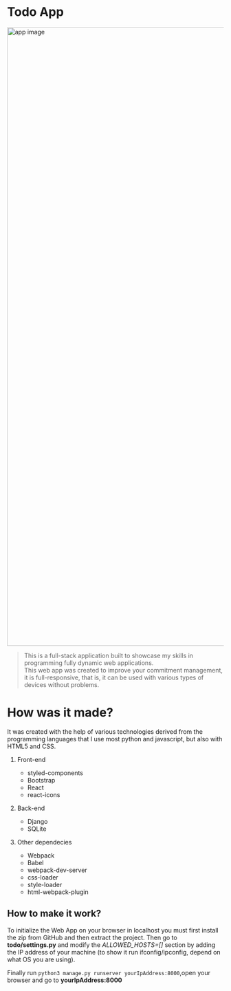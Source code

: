 # Todo App
<img width="1439" alt="app image" src="https://user-images.githubusercontent.com/96723681/166712355-dfbbce66-39ed-44a5-8df7-0b4d4f30e9a5.png">

> This is a full-stack application built to showcase my skills in programming fully dynamic web applications.  
> This web app was created to improve your commitment management, it is full-responsive, that is, it can be used with various types of devices without 
> problems.

#
# How was it made?
It was created with the help of various technologies derived from the programming languages 
that I use most python and javascript, but also with HTML5 and CSS.

1. Front-end
     - styled-components
     - Bootstrap
     - React
     - react-icons

2. Back-end
     - Django
     - SQLite

3. Other dependecies
     - Webpack
     - Babel
     - webpack-dev-server
     - css-loader
     - style-loader
     - html-webpack-plugin


## How to make it work?
To initialize the Web App on your browser in localhost you must first install the zip from GitHub and then extract the project.
Then go to **todo/settings.py** and modify the _ALLOWED_HOSTS=[]_ section by adding the 
IP address of your machine (to show it run ifconfig/ipconfig, depend on what OS you are using).

Finally run `python3 manage.py runserver yourIpAddress:8000`,open your browser and go to **yourIpAddress:8000**
